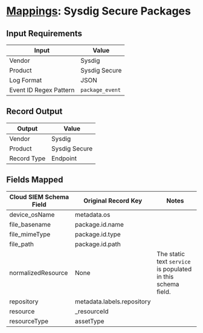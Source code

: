 # [Mappings](README.md): Sysdig Secure Packages

## Input Requirements

|Input|Value|
|-----|-----|
|Vendor|Sysdig|
|Product|Sysdig Secure|
|Log Format|JSON|
|Event ID Regex Pattern|`package_event`|

## Record Output

|Output|Value|
|------|-----|
|Vendor|Sysdig|
|Product|Sysdig Secure|
|Record Type|Endpoint|

## Fields Mapped

|Cloud SIEM Schema Field|Original Record Key|Notes|
|-----------------------|-------------------|-----|
|device_osName|metadata.os||
|file_basename|package.id.name||
|file_mimeType|package.id.type||
|file_path|package.id.path||
|normalizedResource|None|The static text `service` is populated in this schema field.|
|repository|metadata.labels.repository||
|resource|_resourceId||
|resourceType|assetType||

